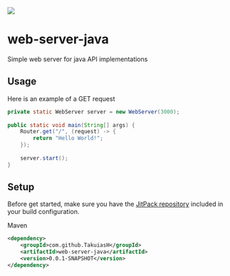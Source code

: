 [![](https://jitpack.io/v/TakuiasH/web-server-java.svg)](https://jitpack.io/#TakuiasH/web-server-java)

# web-server-java
 Simple web server for java API implementations

## Usage
Here is an example of a GET request
```java
private static WebServer server = new WebServer(3000);
	
public static void main(String[] args) {
    Router.get("/", (request) -> {
		return "Hello World!";
	});
	
	server.start();
}
```

## Setup
Before get started, make sure you have the [JitPack repository](https://jitpack.io/#TakuiasH/web-server-java) included in your build configuration.

Maven
```xml
<dependency>
    <groupId>com.github.TakuiasH</groupId>
    <artifactId>web-server-java</artifactId>
	<version>0.0.1-SNAPSHOT</version>
</dependency>
```
